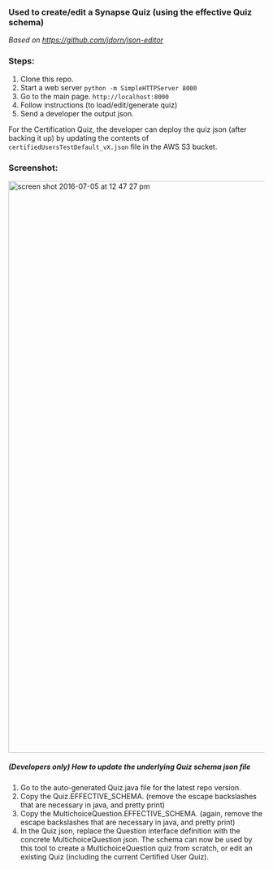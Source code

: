### Used to create/edit a Synapse Quiz (using the effective Quiz schema)

_Based on https://github.com/jdorn/json-editor_  

### Steps:
1.  Clone this repo.
2.  Start a web server 
  `python -m SimpleHTTPServer 8000`
3.  Go to the main page.
  `http://localhost:8000`
4.  Follow instructions (to load/edit/generate quiz)
5.  Send a developer the output json.  

For the Certification Quiz, the developer can deploy the quiz json (after backing it up) by updating the contents of `certifiedUsersTestDefault_vX.json` file in the AWS S3 bucket.

### Screenshot:
<img width="1124" alt="screen shot 2016-07-05 at 12 47 27 pm" src="https://cloud.githubusercontent.com/assets/1864447/16597672/04fbc416-42af-11e6-8bfa-d4ffb3cfbddc.png">



##### (Developers only) How to update the underlying Quiz schema json file
1.  Go to the auto-generated Quiz.java file for the latest repo version.
2.  Copy the Quiz.EFFECTIVE_SCHEMA.  (remove the escape backslashes that are necessary in java, and pretty print)
3.  Copy the MultichoiceQuestion.EFFECTIVE_SCHEMA.  (again, remove the escape backslashes that are necessary in java, and pretty print)
4.  In the Quiz json, replace the Question interface definition with the concrete MultichoiceQuestion json.
The schema can now be used by this tool to create a MultichoiceQuestion quiz from scratch, or edit an existing Quiz (including the current Certified User Quiz).
